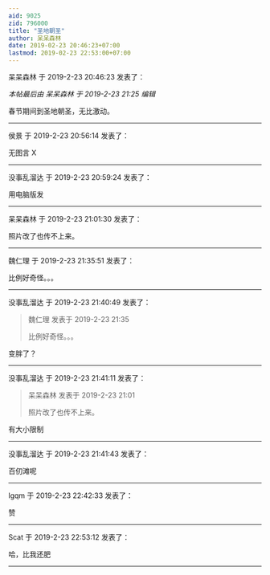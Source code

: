 ```yaml
---
aid: 9025
zid: 796000
title: "圣地朝圣"
author: 呆呆森林
date: 2019-02-23 20:46:23+07:00
lastmod: 2019-02-23 22:53:00+07:00
---
```


呆呆森林 于 2019-2-23 20:46:23 发表了：

_本帖最后由 呆呆森林 于 2019-2-23 21:25 编辑_

春节期间到圣地朝圣，无比激动。

---

侯景 于 2019-2-23 20:56:14 发表了：

无图言 X

---

没事乱溜达 于 2019-2-23 20:59:24 发表了：

用电脑版发

---

呆呆森林 于 2019-2-23 21:01:30 发表了：

照片改了也传不上来。

---

魏仁理 于 2019-2-23 21:35:51 发表了：

比例好奇怪。。。

---

没事乱溜达 于 2019-2-23 21:40:49 发表了：

> 魏仁理 发表于 2019-2-23 21:35
>
> 比例好奇怪。。。

变胖了？

---

没事乱溜达 于 2019-2-23 21:41:11 发表了：

> 呆呆森林 发表于 2019-2-23 21:01
>
> 照片改了也传不上来。

有大小限制

---

没事乱溜达 于 2019-2-23 21:41:43 发表了：

百仞滩呢

---

lgqm 于 2019-2-23 22:42:33 发表了：

赞

---

Scat 于 2019-2-23 22:53:12 发表了：

哈，比我还肥

---
